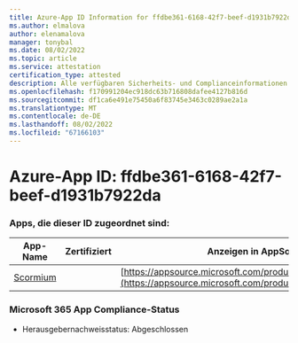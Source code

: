```yaml
---
title: Azure-App ID Information for ffdbe361-6168-42f7-beef-d1931b7922da
ms.author: elmalova
author: elenamalova
manager: tonybal
ms.date: 08/02/2022
ms.topic: article
ms.service: attestation
certification_type: attested
description: Alle verfügbaren Sicherheits- und Complianceinformationen für ffdbe361-6168-42f7-beef-d1931b7922da.
ms.openlocfilehash: f170991204ec918dc63b716808dafee4127b816d
ms.sourcegitcommit: df1ca6e491e75450a6f83745e3463c0289ae2a1a
ms.translationtype: MT
ms.contentlocale: de-DE
ms.lasthandoff: 08/02/2022
ms.locfileid: "67166103"
---
```

# <a name="azure-app-id-ffdbe361-6168-42f7-beef-d1931b7922da"></a>Azure-App ID: ffdbe361-6168-42f7-beef-d1931b7922da


### <a name="apps-associated-with-this-id"></a>Apps, die dieser ID zugeordnet sind:
| **App-Name** | **Zertifiziert** | **Anzeigen in AppSource** |
|--------------|---------------|-----------------------|
| [Scormium](../forward/WA200004358.md) |  | [https://appsource.microsoft.com/product/office/WA200004358](https://appsource.microsoft.com/product/office/WA200004358) |

### <a name="microsoft-365-app-compliance-status"></a>Microsoft 365 App Compliance-Status
- Herausgebernachweisstatus: Abgeschlossen
